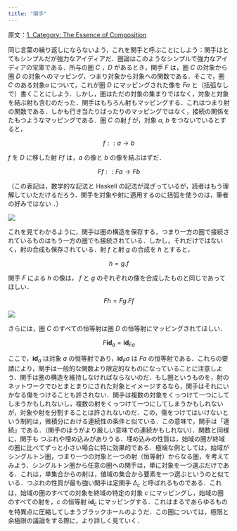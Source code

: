 ```yaml
---
title: "関手"
---
```

原文：[1. Category: The Essence of Composition](https://bartoszmilewski.com/????)

同じ言葉の繰り返しにならないよう，これを関手と呼ぶことにしよう：関手はとてもシンプルだが強力なアイディアだ．圏論はこのようなシンプルで強力なアイディアの宝庫である．所与の圏 $C$ ，$D$ があるとき，関手 $F$ は，圏 $C$ の対象から圏 $D$ の対象へのマッピング，つまり対象から対象への関数である．そこで，圏 $C$ のある対象$a$ について，これが圏 $D$ にマッピングされた像を $Fa$ と（括弧なしで）書くことにしよう．しかし，圏はただの対象の集まりではなく，対象と対象を結ぶ射も含むのだった．関手はもちろん射もマッピングする．これはつまり射の関数である．しかも行き当たりばったりのマッピングではなく，接続の関係をたもつようなマッピングである．圏 $C$ の射 $f$ が，対象 $a$, $b$ をつないでいるとすると，

$$f :: a \rightarrow b$$

$f$ を $D$ に移した射 $Ff$ は，$a$ の像と $b$ の像を結ぶはずだ．

$$Ff :: Fa \rightarrow Fb$$

（この表記は，数学的な記法と Haskell の記法が混ざっているが，読者はもう理解していただけるだろう．関手を対象や射に適用するのに括弧を使うのは，筆者の好みではない
．）

![](https://storage.googleapis.com/zenn-user-upload/1o6uawr8rtd4am3wcaz55mxxleqi)

これを見てわかるように，関手は圏の構造を保存する，つまり一方の圏で接続されているものはもう一方の圏でも接続されている．しかし，それだけではないく，射の合成も保存されている．射 $f$ と射 $g$ の合成を $h$ とすると，

$$h = g.f$$

関手 $F$ による $h$ の像は， $f$ と $g$ のぞれぞれの像を合成したものと同じであってほしい．

$$Fh = Fg.Ff$$

![](https://storage.googleapis.com/zenn-user-upload/wv086pmrhgkte3qy9i1ph7rywyqt)

さらには，圏 $C$ のすべての恒等射は圏 $D$ の恒等射にマッピングされてほしい．

$$F\mathbf{id}_a = \mathbf{id}_{Fa}$$

ここで，$\mathbf{id}_a$ は対象 $a$ の恒等射であり，$\mathbf{id}_Fa$ は $Fa$ の恒等射である．これらの要請により，関手は一般的な関数より限定的なものになっていることに注意しよう．関手は圏の構造を維持しなければならないのだ．もし圏というものを，射のネットワークでひとまとまりにされた対象とイメージするなら，関手はそれにいかなる傷をつけることも許されない．関手は複数の対象をくっつけて一つにしてしまうかもしれないし，複数の射をくっつけて一つにしてしまうかもしれないが，対象や射を分割することは許されないのだ．この，傷をつけてはいけないという制約は，微積分における連続性の条件と似ている．この意味で，関手は「連続」である．（関手のほうがより厳しい意味での連続かもしれない）．関数と同様に，関手も つぶれや埋め込みがありうる．埋め込みの性質は，始域の圏が終域の圏に比べてずっと小さい場合に特に効果的である．極端な例としては，始域がシングルトン圏，つまり一つの対象と一つの射（恒等射）からなる圏，を考えてみよう．シングルトン圏から任意の圏への関手は，単に対象を一つ選ぶだけである．これは，単集合からの射は，値域の集合から要素を一つ選ぶというのと似ている．つぶれの性質が最も強い関手は定関手 $\Delta_c$ と呼ばれるものである．これは，始域の圏のすべての対象を終域の特定の対象 $c$ にマッピングし，始域の圏のすべての射を，$c$ の恒等射 $\mathbf{id}_c$ にマッピングする．これはまるであらゆるものを特異点に圧縮してしまうブラックホールのようだ．この圏については，極限と余極限の議論をする際に，より詳しく見ていく．